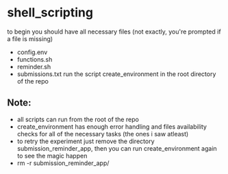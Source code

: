# shell_scripting

to begin you should have all necessary files (not exactly, you're prompted if a file is missing)
- config.env
- functions.sh
- reminder.sh
- submissions.txt
run the script create_environment in the root directory of the repo

## Note:
- all scripts can run from the root of the repo
- create_environment has enough error handling and files availability checks for all of the necessary tasks (the ones i saw atleast)
- to retry the experiment just remove the directory submission_reminder_app, then you can run create_environment again to see the magic happen
- rm -r submission_reminder_app/
